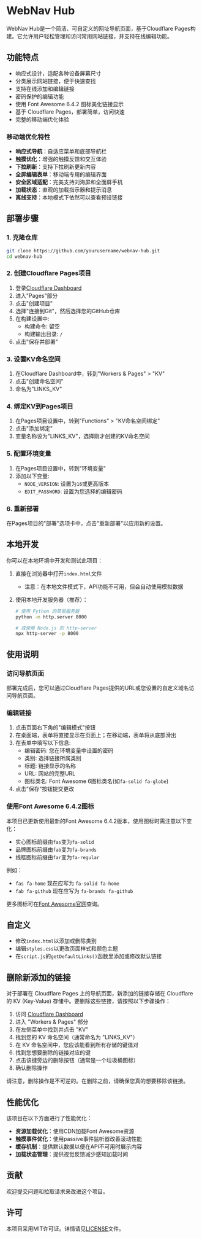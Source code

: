 # WebNav Hub

WebNav Hub是一个简洁、可自定义的网址导航页面，基于Cloudflare Pages构建。它允许用户轻松管理和访问常用网站链接，并支持在线编辑功能。

## 功能特点

- 响应式设计，适配各种设备屏幕尺寸
- 分类展示网站链接，便于快速查找
- 支持在线添加和编辑链接
- 密码保护的编辑功能
- 使用 Font Awesome 6.4.2 图标美化链接显示
- 基于 Cloudflare Pages，部署简单，访问快速
- 完整的移动端优化体验

### 移动端优化特性

- **响应式导航**：自适应菜单和底部导航栏
- **触摸优化**：增强的触摸反馈和交互体验
- **下拉刷新**：支持下拉刷新更新内容
- **全屏编辑表单**：移动端专用的编辑界面
- **安全区域适配**：完美支持刘海屏和全面屏手机
- **加载状态**：直观的加载指示器和提示消息
- **离线支持**：本地模式下依然可以查看预设链接

## 部署步骤

### 1. 克隆仓库

```bash
git clone https://github.com/yourusername/webnav-hub.git
cd webnav-hub
```

### 2. 创建Cloudflare Pages项目

1. 登录[Cloudflare Dashboard](https://dash.cloudflare.com/)
2. 进入"Pages"部分
3. 点击"创建项目"
4. 选择"连接到Git"，然后选择您的GitHub仓库
5. 在构建设置中:
   - 构建命令: 留空
   - 构建输出目录: `/`
6. 点击"保存并部署"

### 3. 设置KV命名空间

1. 在Cloudflare Dashboard中，转到"Workers & Pages" > "KV"
2. 点击"创建命名空间"
3. 命名为"LINKS_KV"

### 4. 绑定KV到Pages项目

1. 在Pages项目设置中，转到"Functions" > "KV命名空间绑定"
2. 点击"添加绑定"
3. 变量名称设为"LINKS_KV"，选择刚才创建的KV命名空间

### 5. 配置环境变量

1. 在Pages项目设置中，转到"环境变量"
2. 添加以下变量:
   - `NODE_VERSION`: 设置为`16`或更高版本
   - `EDIT_PASSWORD`: 设置为您选择的编辑密码

### 6. 重新部署

在Pages项目的"部署"选项卡中，点击"重新部署"以应用新的设置。

## 本地开发

你可以在本地环境中开发和测试此项目：

1. 直接在浏览器中打开`index.html`文件
   - 注意：在本地文件模式下，API功能不可用，但会自动使用模拟数据

2. 使用本地开发服务器（推荐）：
   ```bash
   # 使用 Python 的简易服务器
   python -m http.server 8000
   
   # 或使用 Node.js 的 http-server
   npx http-server -p 8000
   ```

## 使用说明

### 访问导航页面

部署完成后，您可以通过Cloudflare Pages提供的URL或您设置的自定义域名访问导航页面。

### 编辑链接

1. 点击页面右下角的"编辑模式"按钮
2. 在桌面端，表单将直接显示在页面上；在移动端，表单将从底部滑出
3. 在表单中填写以下信息:
   - 编辑密码: 您在环境变量中设置的密码
   - 类别: 选择链接所属类别
   - 标题: 链接显示的名称
   - URL: 网站的完整URL
   - 图标类名: Font Awesome 6图标类名(如`fa-solid fa-globe`)
4. 点击"保存"按钮提交更改

### 使用Font Awesome 6.4.2图标

本项目已更新使用最新的Font Awesome 6.4.2版本，使用图标时需注意以下变化：

- 实心图标前缀由`fas`变为`fa-solid`
- 品牌图标前缀由`fab`变为`fa-brands`
- 线框图标前缀由`far`变为`fa-regular`

例如：
- `fas fa-home` 现在应写为 `fa-solid fa-home`
- `fab fa-github` 现在应写为 `fa-brands fa-github`

更多图标可在[Font Awesome官网](https://fontawesome.com/icons)查询。

## 自定义

- 修改`index.html`以添加或删除类别
- 编辑`styles.css`以更改页面样式和颜色主题
- 在`script.js`的`getDefaultLinks()`函数里添加或修改默认链接

## 删除新添加的链接

对于部署在 Cloudflare Pages 上的导航页面，新添加的链接存储在 Cloudflare 的 KV (Key-Value) 存储中。要删除这些链接，请按照以下步骤操作：

1. 访问 [Cloudflare Dashboard](https://dash.cloudflare.com/)
2. 进入 "Workers & Pages" 部分
3. 在左侧菜单中找到并点击 "KV"
4. 找到您的 KV 命名空间（通常命名为 "LINKS_KV"）
5. 在 KV 命名空间中，您应该能看到所有存储的键值对
6. 找到您想要删除的链接对应的键
7. 点击该键旁边的删除按钮（通常是一个垃圾桶图标）
8. 确认删除操作

请注意，删除操作是不可逆的。在删除之前，请确保您真的想要移除该链接。

## 性能优化

该项目在以下方面进行了性能优化：

- **资源加载优化**：使用CDN加载Font Awesome资源
- **触摸事件优化**：使用passive事件监听器改善滚动性能
- **缓存机制**：提供默认数据以便在API不可用时展示内容
- **加载状态管理**：提供视觉反馈减少感知加载时间

## 贡献

欢迎提交问题和拉取请求来改进这个项目。

## 许可

本项目采用MIT许可证。详情请见[LICENSE](LICENSE)文件。

 